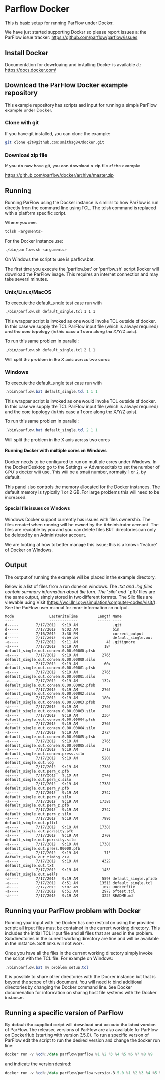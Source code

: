 # Parflow Docker 

This is basic setup for running ParFlow under Docker.   

We have just started supporting Docker so please report issues at the ParFlow issue tracker: https://github.com/parflow/parflow/issues

## Install Docker


Documentation for downloaing and installing Docker is available at: https://docs.docker.com/

## Download the ParFlow Docker example repository

This example repository has scripts and input for running a simple ParFlow example under Docker.

### Clone with git

If you have git installed, you can clone the example:

```bash
git clone git@github.com:smithsg84/docker.git
```

### Download zip file

If you do now have git, you can download a zip file of the example:

https://github.com/parflow/docker/archive/master.zip

## Running

Running ParFlow using the Docker instance is similiar to how ParFlow
is run directly from the command line using TCL.  The tclsh command is
replaced with a platform specific script.

Where you see:

```bash
tclsh <arguments>
```

For the Docker instance use:

```bash
./bin/parflow.sh <arguments>
```

On Windows the script to use is parflow.bat.

The first time you execute the 'parflow.bat' or 'parflow.sh' script
Docker will download the ParFlow image.  This requires an internet
connection and may take several minutes.

### Unix/Linux/MacOS

To execute the default_single test case run with

```bash
./bin/parflow.sh default_single.tcl 1 1 1
```

This wrapper script is invoked as one would invoke TCL outside of
docker.  In this case we supply the TCL ParFlow input file (which is
always required) and the core topology (in this case a 1
core along the  X/Y/Z axis).

To run this same problem in parallel:

```bash
./bin/parflow.sh default_single.tcl 2 1 1
```

Will split the problem in the X axis across two cores.


### Windows

To execute the default_single test case run with

```PowerShell
.\bin\parflow.bat default_single.tcl 1 1 1
```

This wrapper script is invoked as one would invoke TCL outside of
docker.  In this case we supply the TCL ParFlow input file (which is
always required) and the core topology (in this case a 1
core along the  X/Y/Z axis).

To run this same problem in parallel:

```PowerShell
.\bin\parflow.bat default_single.tcl 2 1 1
```

Will split the problem in the X axis across two cores.

#### Running Docker with multiple cores on Windows

Docker needs to be configured to run on multiple cores under Windows.
In the Docker Desktop go to the Settings -> Advanced tab to set the
number of CPU's docker will use.  This will be a small number,
normally 1 or 2, by default.

This panel also controls the memory allocated for the Docker
instances.  The default memory is typically 1 or 2 GB.  For large
problems this will need to be increased.

#### Special file issues on Windows

Windows Docker support currently has issues with files ownership.  The
files created when running will be owned by the Administrator account.
The files are readable by you and you can delete files BUT directories
can only be deleted by an Administrator account.

We are looking at how to better manage this issue; this is a known
'feature' of Docker on Windows.

## Output

The output of running the example will be placed in the
example directory.

Below is a list of files from a run done on windows.  The *.txt and
*.log files contain summary information about the turn.  The '*.silo'
and '*.pfb' files are the same output, simply stored in two different
formats.  The Silo files are viewable using Visit
(https://wci.llnl.gov/simulation/computer-codes/visit/).  See the
ParFlow user manual for more information on output.

```
Mode                LastWriteTime         Length Name
----                -------------         ------ ----
d-----        7/17/2019   9:19 AM                .git
d-----        7/17/2019   9:02 AM                bin
d-----        7/16/2019   3:30 PM                correct_output
d-----        7/17/2019   9:09 AM                default_single.out
-a----        7/17/2019   9:11 AM             40 .gitignore
-a----        7/17/2019   9:19 AM            184 default_single.out.concen.0.00.00000.pfsb
-a----        7/17/2019   9:19 AM           2765 default_single.out.concen.0.00.00000.silo
-a----        7/17/2019   9:19 AM            604 default_single.out.concen.0.00.00001.pfsb
-a----        7/17/2019   9:19 AM           2765 default_single.out.concen.0.00.00001.silo
-a----        7/17/2019   9:19 AM           1324 default_single.out.concen.0.00.00002.pfsb
-a----        7/17/2019   9:19 AM           2765 default_single.out.concen.0.00.00002.silo
-a----        7/17/2019   9:19 AM           1804 default_single.out.concen.0.00.00003.pfsb
-a----        7/17/2019   9:19 AM           2765 default_single.out.concen.0.00.00003.silo
-a----        7/17/2019   9:19 AM           2364 default_single.out.concen.0.00.00004.pfsb
-a----        7/17/2019   9:19 AM           2765 default_single.out.concen.0.00.00004.silo
-a----        7/17/2019   9:19 AM           2724 default_single.out.concen.0.00.00005.pfsb
-a----        7/17/2019   9:19 AM           2765 default_single.out.concen.0.00.00005.silo
-a----        7/17/2019   9:19 AM           2718 default_single.out.concen.press.silo
-a----        7/17/2019   9:19 AM           5208 default_single.out.log
-a----        7/17/2019   9:19 AM          17380 default_single.out.perm_x.pfb
-a----        7/17/2019   9:19 AM           2742 default_single.out.perm_x.silo
-a----        7/17/2019   9:19 AM          17380 default_single.out.perm_y.pfb
-a----        7/17/2019   9:19 AM           2742 default_single.out.perm_y.silo
-a----        7/17/2019   9:19 AM          17380 default_single.out.perm_z.pfb
-a----        7/17/2019   9:19 AM           2742 default_single.out.perm_z.silo
-a----        7/17/2019   9:19 AM           7991 default_single.out.pftcl
-a----        7/17/2019   9:19 AM          17380 default_single.out.porosity.pfb
-a----        7/17/2019   9:19 AM           2709 default_single.out.porosity.silo
-a----        7/17/2019   9:19 AM          17380 default_single.out.press.00000.pfb
-a----        7/17/2019   9:19 AM            713 default_single.out.timing.csv
-a----        7/17/2019   9:19 AM           4327 default_single.out.txt
-a----        7/17/2019   9:19 AM           1453 default_single.out.wells
-a----        7/17/2019   9:19 AM           5598 default_single.pfidb
-a----        7/17/2019   8:51 AM          13518 default_single.tcl
-a----        7/17/2019   9:07 AM           1071 Dockerfile
-a----        7/17/2019   8:51 AM           2972 pftest.tcl
-a----        7/17/2019   9:19 AM           3229 README.md
```
	 
## Running your ParFlow problem with Docker

Running your input with the Docker has one restriction using the
provided script; all input files must be contained in the current
working directory.  This includes the initial TCL input file and all
files that are used in the problem.  Subdirectories in the current
working directory are fine and will be available in the instance.
Soft links will not work.

Once you have all the files in the current working directory simply invoke
the script with the TCL file.  For example on Windows:

```PowerShell
.\bin\parflow.bat my_problem_setup.tcl
```

It is possible to share other directories with the Docker instance but
that is beyond the scope of this document.  You will need to bind
additional directories by changing the Docker command line.  See
Docker documenation for information on sharing host file systems with
the Docker instance.

## Running a specific version of ParFlow

By default the supplied script will download and execute the latest
version of ParFlow.  The released versions of ParFlow are also
available for ParFlow on DockerHub (starting with version 3.5.0).  To
run a specific version of ParFlow edit the script to run the desired
version and change the docker run line:

```PowerShell
docker run -v %cd%:/data parflow/parflow %1 %2 %3 %4 %5 %6 %7 %8 %9
```

and indicate the version desired:

```PowerShell
docker run -v %cd%:/data parflow/parflow:version-3.5.0 %1 %2 %3 %4 %5 %6 %7 %8 %9
```
